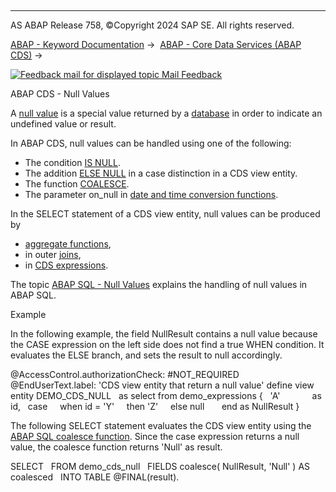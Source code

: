   

* * *

AS ABAP Release 758, ©Copyright 2024 SAP SE. All rights reserved.

[ABAP - Keyword Documentation](javascript:call_link\('abenabap.htm'\)) →  [ABAP - Core Data Services (ABAP CDS)](javascript:call_link\('abencds.htm'\)) → 

 [![](Mail.gif?object=Mail.gif "Feedback mail for displayed topic") Mail Feedback](mailto:f1_help@sap.com?subject=Feedback%20on%20ABAP%20Documentation&body=Document:%20ABAP%20CDS%20-%20Null%20Values%2C%20ABENCDS_NULL_VALUES%2C%20758%0D%0A%0D%0AError:%0D%0A%0D%0A%0D%0A%0D%0ASuggestion%20for%20improvement:)

ABAP CDS - Null Values

A [null value](javascript:call_link\('abennull_value_glosry.htm'\) "Glossary Entry") is a special value returned by a [database](javascript:call_link\('abendatabase_glosry.htm'\) "Glossary Entry") in order to indicate an undefined value or result.

In ABAP CDS, null values can be handled using one of the following:

-   The condition [IS NULL](javascript:call_link\('abencds_cond_expr_null_v2.htm'\)).
-   The addition [ELSE NULL](javascript:call_link\('abencds_case_expression_v2.htm'\)) in a case distinction in a CDS view entity.
-   The function [COALESCE](javascript:call_link\('abencds_coalesce_expression_v2.htm'\)).
-   The parameter on\_null in [date and time conversion functions](javascript:call_link\('abencds_date_time_conversions_v2.htm'\)).

In the SELECT statement of a CDS view entity, null values can be produced by

-   [aggregate functions](javascript:call_link\('abenaggregate_function_glosry.htm'\) "Glossary Entry"),
-   in outer [joins](javascript:call_link\('abenjoin_glosry.htm'\) "Glossary Entry"),
-   in [CDS expressions](javascript:call_link\('abencds_expression_glosry.htm'\) "Glossary Entry").

The topic [ABAP SQL - Null Values](javascript:call_link\('abenabap_sql_null_values.htm'\)) explains the handling of null values in ABAP SQL.

Example

In the following example, the field NullResult contains a null value because the CASE expression on the left side does not find a true WHEN condition. It evaluates the ELSE branch, and sets the result to null accordingly.

@AccessControl.authorizationCheck: #NOT\_REQUIRED
@EndUserText.label: 'CDS view entity that return a null value'
define view entity DEMO\_CDS\_NULL
  as select from demo\_expressions
{
  'A'             as id,
  case
    when id = 'Y'
    then 'Z'
    else null  
    end as NullResult
}

The following SELECT statement evaluates the CDS view entity using the [ABAP SQL coalesce function](javascript:call_link\('abensql_coalesce.htm'\)). Since the case expression returns a null value, the coalesce function returns 'Null' as result.

SELECT
  FROM demo\_cds\_null
  FIELDS coalesce( NullResult, 'Null' ) AS coalesced
  INTO TABLE @FINAL(result).